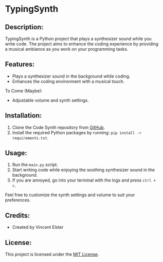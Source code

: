 # TypingSynth

## Description:
TypingSynth is a Python project that plays a synthesizer sound while you write code. The project aims to enhance the coding experience by providing a musical ambiance as you work on your programming tasks.

## Features:
-  Plays a synthesizer sound in the background while coding.
-  Enhances the coding environment with a musical touch.

To Come (Maybe):
-  Adjustable volume and synth settings.

## Installation:
1. Clone the Code Synth repository from [GitHub](https://github.com/your-repository).
2. Install the required Python packages by running: `pip install -r requirements.txt`.

## Usage:
1. Run the `main.py` script.
2. Start writing code while enjoying the soothing synthesizer sound in the background.
3. If you are annoyed, go into your terminal with the logs and press `ctrl + c`.

Feel free to customize the synth settings and volume to suit your preferences.

## Credits:
-  Created by Vincent Elster
  
## License:
This project is licensed under the [MIT License](https://opensource.org/licenses/MIT).